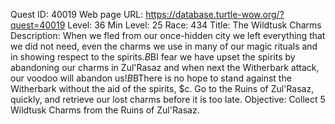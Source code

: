 Quest ID: 40019
Web page URL: https://database.turtle-wow.org/?quest=40019
Level: 36
Min Level: 25
Race: 434
Title: The Wildtusk Charms
Description: When we fled from our once-hidden city we left everything that we did not need, even the charms we use in many of our magic rituals and in showing respect to the spirits.$B$BI fear we have upset the spirits by abandoning our charms in Zul'Rasaz and when next the Witherbark attack, our voodoo will abandon us!$B$BThere is no hope to stand against the Witherbark without the aid of the spirits, $c. Go to the Ruins of Zul'Rasaz, quickly, and retrieve our lost charms before it is too late.
Objective: Collect 5 Wildtusk Charms from the Ruins of Zul'Rasaz.
